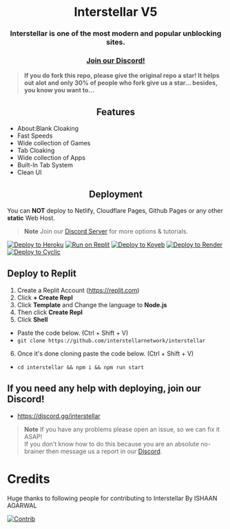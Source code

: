 <div align="center">
    <h1>Interstellar V5</h1>
    <h3>Interstellar is one of the most modern and popular unblocking sites.</h3>
    
### [Join our Discord!](https://discord.gg/interstellar)
</div>

> **If you do fork this repo, please give the original repo a star! It helps out alot and only 30% of people who fork give us a star... besides, you know you want to...**

<h2 align="center">Features</h2>
<ul>
    <li>About:Blank Cloaking</li>
    <li>Fast Speeds</li>
    <li>Wide collection of Games</li>
    <li>Tab Cloaking</li>
    <li>Wide collection of Apps</li>
    <li>Built-In Tab System</li>
    <li>Clean UI</li>
</ul>

<h2 align="center">Deployment</h2>

You can **NOT** deploy to Netlify, Cloudflare Pages, Github Pages or any other **static** Web Host.

> **Note**
> Join our [Discord Server](https://discord.gg/interstellar) for more options & tutorials.

<a target="_blank" href="https://heroku.com/deploy/?template=https://github.com/interstellarnetwork/interstellar"><img alt="Deploy to Heroku" src="https://binbashbanana.github.io/deploy-buttons/buttons/remade/heroku.svg"></a>
<a target="_blank" href="https://replit.com/github/interstellarnetwork/interstellar"><img alt="Run on Replit" src="https://binbashbanana.github.io/deploy-buttons/buttons/remade/replit.svg"></a>
<a target="_blank" href="https://app.koyeb.com/deploy?type=git&repository=github.com/interstellarnetwork/interstellar"><img alt="Deploy to Koyeb" src="https://binbashbanana.github.io/deploy-buttons/buttons/remade/koyeb.svg"></a>
<a target="_blank" href="https://render.com/deploy?repo=https://github.com/InterstellarNetwork/IN-Render"><img alt="Deploy to Render" src="https://binbashbanana.github.io/deploy-buttons/buttons/remade/render.svg"></a>
<a target="_blank" href="https://app.cyclic.sh/api/app/deploy/interstellarnetwork/Interstellar"><img alt="Deploy to Cyclic" src="https://binbashbanana.github.io/deploy-buttons/buttons/remade/cyclic.svg"></a>

## Deploy to Replit
1. Create a Replit Account (https://replit.com)
2. Click **+ Create Repl**
3. Click **Template** and Change the language to **Node.js**
4. Then click **Create Repl**
5. Click **Shell**
- Paste the code below. (Ctrl + Shift + V)
- `git clone https://github.com/interstellarnetwork/interstellar`
6. Once it's done cloning paste the code below. (Ctrl + Shift + V)
- ``cd interstellar && npm i && npm run start``

## If you need any help with deploying, join our Discord!
- https://discord.gg/interstellar

> **Note**
> If you have any problems please open an issue, so we can fix it ASAP!<br>
> If you don't know how to do this because you are an absolute no-brainer then message us a report in our [Discord](https://discord.gg/interstellar).

# Credits
Huge thanks to following people for contributing to Interstellar By ISHAAN AGARWAL

[![Contrib](https://contrib.rocks/image?repo=InterstellarNetwork/Interstellar)](https://github.com/InterstellarNetwork/Interstellar/graphs/contributors)
